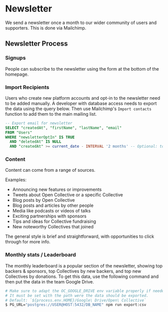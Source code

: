 # Newsletter

We send a newsletter once a month to our wider community of users and supporters. This is done via Mailchimp.

## Newsletter Process

### Signups

People can subscribe to the newsletter using the form at the bottom of the homepage.

### Import Recipients

Users who create new platform accounts and opt-in to the newsletter need to be added manually. A developer with database access needs to export the data using the query below. Then use Mailchimp's `Import contacts` function to add them to the main mailing list.

```sql
-- Export email for newsletter
SELECT "createdAt", "firstName", "lastName", "email"
FROM "Users"
WHERE "newsletterOptIn" IS TRUE
  AND "deletedAt" IS NULL
  AND "createdAt" >= current_date - INTERVAL '2 months' -- Optional: to get only last 2 month's emails
```

### Content

Content can come from a range of sources.

Examples:

* Announcing new features or improvements
* Tweets about Open Collective or a specific Collective
* Blog posts by Open Collective
* Blog posts and articles by other people
* Media like podcasts or videos of talks
* Exciting partnerships with sponsors
* Tips and ideas for Collective fundraising
* New noteworthy Collectives that joined

The general style is brief and straightforward, with opportunities to click through for more info.

### Monthly stats / Leaderboard

The monthly leaderboard is a popular section of the newsletter, showing top backers & sponsors, top Collectives by new backers, and top new Collectives by donations. To get this data, use the following command and then put the data in the team Google Drive.

```bash
# Make sure to adapt the OC_GOOGLE_DRIVE env variable properly if needed.
# It must be set with the path were the data should be exported.
# Default: `${process.env.HOME}/Google\ Drive/Open\ Collective`
$ PG_URL="postgres://USER@HOST:5432/DB_NAME" npm run export:csv
```

